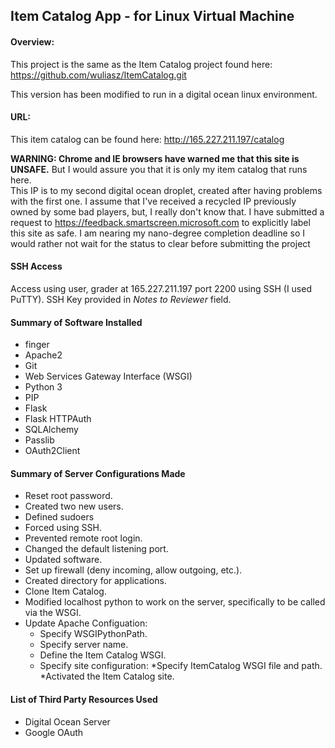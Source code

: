 ## Item Catalog App - for Linux Virtual Machine


#### Overview:

This project is the same as the Item Catalog project found here:
https://github.com/wuliasz/ItemCatalog.git

This version has been modified to run in a digital ocean linux environment.


#### URL:
This item catalog can be found here:
http://165.227.211.197/catalog


**WARNING: Chrome and IE browsers have warned me that this site is UNSAFE.** 
But I would assure you that it is only my item catalog that runs here.   
This IP is to my second digital ocean droplet, created after having problems 
with the first one.  I assume that I've received a recycled IP previously 
owned by some bad players, but, I really don't know that.
I have submitted a request to https://feedback.smartscreen.microsoft.com 
to explicitly label this site as safe. I am nearing my nano-degree completion 
deadline so I would rather not wait for the status to clear before submitting 
the project 


#### SSH Access
Access using user, grader at 165.227.211.197 port 2200 using SSH (I used PuTTY).
SSH Key provided in *Notes to Reviewer* field.


#### Summary of Software Installed
* finger
* Apache2
* Git
* Web Services Gateway Interface (WSGI)
* Python 3
* PIP
* Flask
* Flask HTTPAuth
* SQLAlchemy
* Passlib
* OAuth2Client


#### Summary of Server Configurations Made
* Reset root password.
* Created two new users.
* Defined sudoers
* Forced using SSH.
* Prevented remote root login.
* Changed the default listening port.
* Updated software.
* Set up firewall (deny incoming, allow outgoing, etc.).
* Created directory for applications.
* Clone Item Catalog. 
* Modified localhost python to work on the server, 
  specifically to be called via the WSGI.
* Update Apache Configuation:
	* Specify WSGIPythonPath.
	* Specify server name.
	* Define the Item Catalog WSGI.
	* Specify site configuration:
		*Specify ItemCatalog WSGI file and path.
		*Activated the Item Catalog site.



#### List of Third Party Resources Used
* Digital Ocean Server
* Google OAuth


